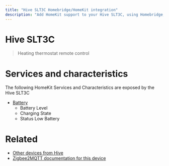 ```yaml
---
title: "Hive SLT3C Homebridge/HomeKit integration"
description: "Add HomeKit support to your Hive SLT3C, using Homebridge, Zigbee2MQTT and homebridge-z2m."
---
```

<!---
This file has been GENERATED using src/docgen/docgen.ts
DO NOT EDIT THIS FILE MANUALLY!
-->
# Hive SLT3C
> Heating thermostat remote control


# Services and characteristics
The following HomeKit Services and Characteristics are exposed by
the Hive SLT3C

* [Battery](../../battery.md)
  * Battery Level
  * Charging State
  * Status Low Battery


# Related
* [Other devices from Hive](../index.md#hive)
* [Zigbee2MQTT documentation for this device](https://www.zigbee2mqtt.io/devices/SLT3C.html)
